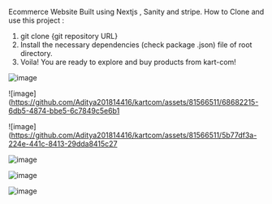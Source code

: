 Ecommerce Website Built using Nextjs , Sanity and stripe.
How to Clone and use this project :
1. git clone {git repository URL}
2. Install the necessary dependencies (check package .json) file of root directory.
3. Voila! You are ready to explore and buy products from kart-com!


![image](https://github.com/Aditya201814416/kartcom/assets/81566511/1ab008e4-08ee-4200-a716-c48121f46d66)



![image](https://github.com/Aditya201814416/kartcom/assets/81566511/68682215-6db5-4874-bbe5-6c7849c5e6b1





![image](https://github.com/Aditya201814416/kartcom/assets/81566511/5b77df3a-224e-441c-8413-29dda8415c27





![image](https://github.com/Aditya201814416/kartcom/assets/81566511/b8d1afb5-c933-4a6b-8c15-10fa8b93094c)








![image](https://github.com/Aditya201814416/kartcom/assets/81566511/e5bb3358-d745-4345-9f2d-1fd900942265)










![image](https://github.com/Aditya201814416/kartcom/assets/81566511/78e55b22-c5b0-43b8-8297-138a0b79d588)



















   

 
